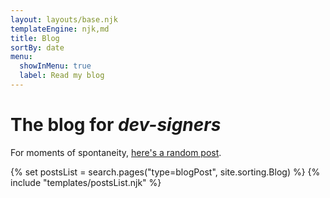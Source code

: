 ```yaml
---
layout: layouts/base.njk
templateEngine: njk,md
title: Blog
sortBy: date
menu:
  showInMenu: true
  label: Read my blog
---
```


# The blog for *dev-signers*

For moments of spontaneity, [here's a random post](/random).

<div class="feed">
{% set postsList = search.pages("type=blogPost", site.sorting.Blog) %}
{% include "templates/postsList.njk" %}
</div>
